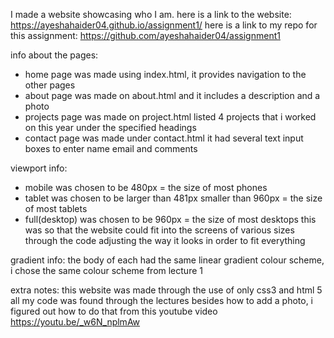 I made a website showcasing who I am.
here is a link to the website: https://ayeshahaider04.github.io/assignment1/
here is a link to my repo for this assignment: https://github.com/ayeshahaider04/assignment1

info about the pages: 
- home page was made using index.html, it provides navigation to the other pages
- about page was made on about.html and it includes a description and a photo
- projects page was made on project.html listed 4 projects that i worked on this year under the specified headings
- contact page was made under contact.html it had several text input boxes to enter name email and comments

viewport info:
- mobile was chosen to be 480px = the size of most phones 
- tablet was chosen to be larger than 481px smaller than 960px = the size of most tablets
- full(desktop) was chosen to be 960px = the size of most desktops 
this was so that the website could fit into the screens of various sizes through the code adjusting the way it looks in order to fit everything

gradient info:
the body of each had the same linear gradient colour scheme, i chose the same colour scheme from lecture 1

extra notes:
this website was made through the use of only css3 and html 5
all my code was found through the lectures besides how to add a photo, i figured out how to do that from this youtube video https://youtu.be/_w6N_nplmAw
